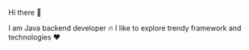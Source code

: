 Hi there :wave:

I am Java backend developer :fire:
I like to explore trendy framework and technologies :heart:
